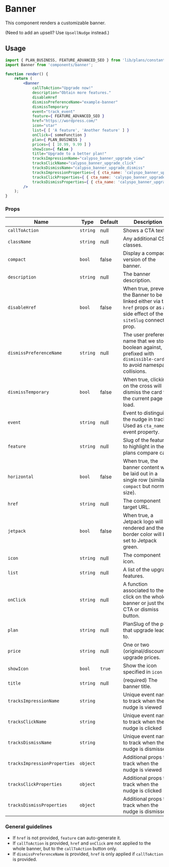 # Banner

This component renders a customizable banner.

(Need to add an upsell? Use `UpsellNudge` instead.)

## Usage

```jsx
import { PLAN_BUSINESS, FEATURE_ADVANCED_SEO } from 'lib/plans/constants';
import Banner from 'components/banner';

function render() {
	return (
		<Banner
			callToAction="Upgrade now!"
			description="Obtain more features."
			disableHref
			dismissPreferenceName="example-banner"
			dismissTemporary
			event="track_event"
			feature={ FEATURE_ADVANCED_SEO }
			href="https://wordpress.com/"
			icon="star"
			list={ [ 'A feature', 'Another feature' ] }
			onClick={ someFunction }
			plan={ PLAN_BUSINESS }
			prices={ [ 10.99, 9.99 ] }
			showIcon={ false }
			title="Upgrade to a better plan!"
			tracksImpressionName="calypso_banner_upgrade_view"
			tracksClickName="calypso_banner_upgrade_click"
			tracksDismissName="calypso_banner_upgrade_dismiss"
			tracksImpressionProperties={ { cta_name: 'calyspo_banner_upgrade' } }
			tracksClickProperties={ { cta_name: 'calyspo_banner_upgrade' } }
			tracksDismissProperties={ { cta_name: 'calyspo_banner_upgrade' } }
		/>
	);
}
```

### Props

| Name                         | Type     | Default | Description                                                                                                                  |
| ---------------------------- | -------- | ------- | ---------------------------------------------------------------------------------------------------------------------------- |
| `callToAction`               | `string` | null    | Shows a CTA text.                                                                                                            |
| `className`                  | `string` | null    | Any additional CSS classes.                                                                                                  |
| `compact`                    | `bool`   | false   | Display a compact version of the banner.                                                                                     |
| `description`                | `string` | null    | The banner description.                                                                                                      |
| `disableHref`                | `bool`   | false   | When true, prevent the Banner to be linked either via the `href` props or as a side effect of the `siteSlug` connected prop. |
| `dismissPreferenceName`      | `string` | null    | The user preference name that we store a boolean against, prefixed with `dismissible-card-` to avoid namespace collisions.   |
| `dismissTemporary`           | `bool`   | false   | When true, clicking on the cross will dismiss the card for the current page load.                                            |
| `event`                      | `string` | null    | Event to distinguish the nudge in tracks. Used as <code>cta_name</code> event property.                                      |
| `feature`                    | `string` | null    | Slug of the feature to highlight in the plans compare card.                                                                  |
| `horizontal`                 | `bool`   | false   | When true, the banner content will be laid out in a single row (similar to `compact` but normal size).                       |
| `href`                       | `string` | null    | The component target URL.                                                                                                    |
| `jetpack`                    | `bool`   | false   | When true, a Jetpack logo will be rendered and the border color will be set to Jetpack green.                                |
| `icon`                       | `string` | null    | The component icon.                                                                                                          |
| `list`                       | `string` | null    | A list of the upgrade features.                                                                                              |
| `onClick`                    | `string` | null    | A function associated to the click on the whole banner or just the CTA or dismiss button.                                    |
| `plan`                       | `string` | null    | PlanSlug of the plan that upgrade leads to.                                                                                  |
| `price`                      | `string` | null    | One or two (original/discounted) upgrade prices.                                                                             |
| `showIcon`                   | `bool`   | `true`  | Show the icon specified in `icon`                                                                                            |
| `title`                      | `string` | null    | (required) The banner title.                                                                                                 |
| `tracksImpressionName`       | `string` |         | Unique event name to track when the nudge is viewed                                                                          |
| `tracksClickName`            | `string` |         | Unique event name to track when the nudge is clicked                                                                         |
| `tracksDismissName`          | `string` |         | Unique event name to track when the nudge is dismissed                                                                       |
| `tracksImpressionProperties` | `object` |         | Additional props to track when the nudge is viewed                                                                           |
| `tracksClickProperties`      | `object` |         | Additional props to track when the nudge is clicked                                                                          |
| `tracksDismissProperties`    | `object` |         | Additional props to track when the nudge is dismissed                                                                        |

### General guidelines

- If `href` is not provided, `feature` can auto-generate it.
- If `callToAction` is provided, `href` and `onClick` are not applied to the whole banner, but to the `callToAction` button only.
- If `dismissPreferenceName` is provided, `href` is only applied if `callToAction` is provided.
